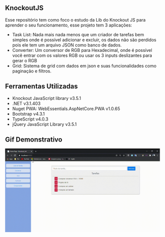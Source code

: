 ## KnockoutJS

Esse repositório tem como foco o estudo da Lib do Knockout JS para aprender o seu funcionamento, esse projeto tem 3 aplicações:

<ul>
  <li>Task List: Nada mais nada menos que um criador de tarefas bem simples onde é possível adicionar e excluir, os dados não são perdidos pois ele tem um arquivo JSON como banco de dados.</li>
  <li>Converter: Um conversor de RGB para Hexadecimal, onde é possível você entrar com os valores RGB ou usar os 3 inputs deslizantes para gerar o RGB</li>
  <li>Grid: Sistema de grid com dados em json e suas funcionalidades como paginação e filtros.</li>
</ul>

## Ferramentas Utilizadas
<ul>
  <li>Knockout JavaScript library v3.5.1</li>
  <li>.NET v3.1.403</li>
  <li>Nuget PWA: WebEssentials.AspNetCore.PWA v1.0.65</li>
  <li>Bootstrap v4.3.1</li>
  <li>TypeScript v4.0.3</li>
  <li>jQuery JavaScript Library v3.5.1</li>
</ul>

## Gif Demonstrativo
<img src="https://github.com/Murilobdo/KnockoutJS/blob/main/Knockout_Init/wwwroot/videos/video.gif" />

